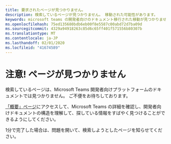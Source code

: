 ```yaml
---
title: 要求されたページが見つかりません。
description: 検索しているページが見つかりません。 移動された可能性があります。
keywords: microsoft teams の開発者向けのドキュメント移行された移動が見つかりません
ms.openlocfilehash: 75ed135680bdb6eb00f8e5587c00abd72d7ba09d
ms.sourcegitcommit: 4329a94918263c85d6c65ff401f571556b80307b
ms.translationtype: MT
ms.contentlocale: ja-JP
ms.lasthandoff: 02/01/2020
ms.locfileid: "41674589"
---
```

# <a name="oops-page-not-found"></a>注意! ページが見つかりません

検索しているページは、Microsoft Teams 開発者向けプラットフォームのドキュメントでは見つかりません。 ご不便をお待ちしております。

[「概要」ページ](/microsoftteams/platform/overview)にアクセスして、Microsoft Teams の詳細を確認し、開発者向けドキュメントの構造を理解して、探している情報をすばやく見つけることができるようにしてください。

1分で完了した場合は、問題を開いて、検索しようとしたページを知らせてください。
